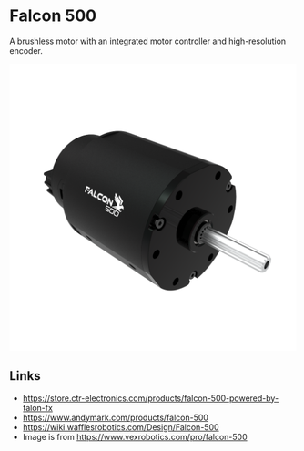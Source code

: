 # Falcon 500

A brushless motor with an integrated motor controller and high-resolution encoder.

![Image of a Falcon 500](../assets/images/falcon-500.png)

## Links

- <https://store.ctr-electronics.com/products/falcon-500-powered-by-talon-fx>
- <https://www.andymark.com/products/falcon-500>
- <https://wiki.wafflesrobotics.com/Design/Falcon-500>
- Image is from <https://www.vexrobotics.com/pro/falcon-500>
